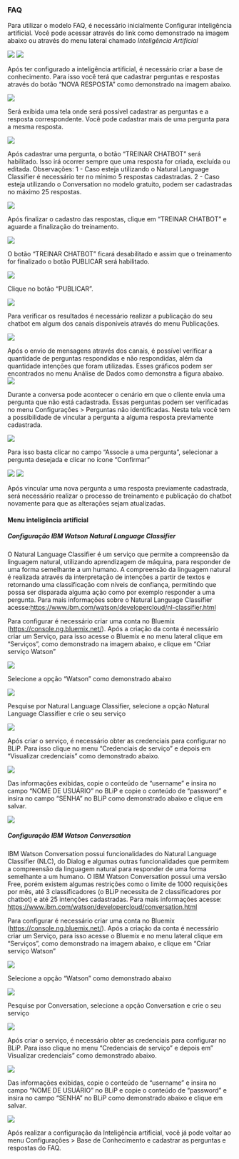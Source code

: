 ### FAQ

Para utilizar o modelo FAQ, é necessário inicialmente Configurar inteligência artificial. Você pode acessar através do link como demonstrado na imagem abaixo ou através do menu lateral chamado *Inteligência Artificial*

<img src="https://github.com/takenet/messaginghub-docs/raw/master/docs/pt/templates/faq1.png" />

<img src="https://github.com/takenet/messaginghub-docs/raw/master/docs/pt/templates/faq2.png" />

Após ter configurado a inteligência artificial, é necessário criar a base de conhecimento. Para isso você terá que cadastrar perguntas e respostas através do botão “NOVA RESPOSTA” como demonstrado na imagem abaixo.

<img src="https://github.com/takenet/messaginghub-docs/raw/master/docs/pt/templates/faq3.png" />

Será exibida uma tela onde será possível cadastrar as perguntas e a resposta correspondente. Você pode cadastrar mais de uma pergunta para a mesma resposta.

<img src="https://github.com/takenet/messaginghub-docs/raw/master/docs/pt/templates/faq4.png" />

Após cadastrar uma pergunta, o botão “TREINAR CHATBOT” será habilitado. Isso irá ocorrer sempre que uma resposta for criada, excluída ou editada.
Observações: 
1 - Caso esteja utilizando o Natural Language Classifier é necessário ter no mínimo 5 respostas cadastradas.
2 - Caso esteja utilizando o Conversation no modelo gratuito, podem ser cadastradas no máximo 25 respostas.
 
 <img src="https://github.com/takenet/messaginghub-docs/raw/master/docs/pt/templates/faq5.png" />
 
Após finalizar o cadastro das respostas, clique em “TREINAR CHATBOT” e aguarde a finalização do treinamento.  

<img src="https://github.com/takenet/messaginghub-docs/raw/master/docs/pt/templates/faq6.png" />

O botão “TREINAR CHATBOT” ficará desabilitado e assim que o treinamento for finalizado o botão PUBLICAR será habilitado. 
 
 <img src="https://github.com/takenet/messaginghub-docs/raw/master/docs/pt/templates/faq7.png" />
 
Clique no botão “PUBLICAR”.

<img src="https://github.com/takenet/messaginghub-docs/raw/master/docs/pt/templates/faq8.png" />

Para verificar os resultados é necessário realizar a publicação do seu chatbot em algum dos canais disponíveis através do menu Publicações.

<img src="https://github.com/takenet/messaginghub-docs/raw/master/docs/pt/templates/faq9.png" />

Após o envio de mensagens através dos canais, é possível verificar a quantidade de perguntas respondidas e não respondidas, além da quantidade intenções que foram utilizadas. Esses gráficos podem ser encontrados no menu Análise de Dados como demonstra a figura abaixo.  
<img src="https://github.com/takenet/messaginghub-docs/raw/master/docs/pt/templates/faq10.png" />

Durante a conversa pode acontecer o cenário em que o cliente envia uma pergunta que não está cadastrada. Essas perguntas podem ser verificadas no menu Configurações > Perguntas não identificadas. Nesta tela você tem a possibilidade de vincular a pergunta a alguma resposta previamente cadastrada.  

<img src="https://github.com/takenet/messaginghub-docs/raw/master/docs/pt/templates/faq11.png" />

Para isso basta clicar no campo “Associe a uma pergunta”, selecionar a pergunta desejada e clicar no ícone “Confirmar”

<img src="https://github.com/takenet/messaginghub-docs/raw/master/docs/pt/templates/faq12.png" />

<img src="https://github.com/takenet/messaginghub-docs/raw/master/docs/pt/templates/faq13.png" />
 
Após vincular uma nova pergunta a uma resposta previamente cadastrada, será necessário realizar o processo de treinamento e publicação do chatbot novamente para que as alterações sejam atualizadas. 


#### Menu inteligência artificial

##### Configuração IBM Watson Natural Language Classifier

O Natural Language Classifier é um serviço que permite a compreensão da linguagem natural, utilizando aprendizagem de máquina, para responder de uma forma semelhante a um humano. A compreensão da linguagem natural é realizada através da interpretação de intenções a partir de textos e retornando uma classificação com níveis de confiança, permitindo que possa ser disparada alguma ação como por exemplo responder a uma pergunta. Para mais informações sobre o Natural Language Classifier acesse:https://www.ibm.com/watson/developercloud/nl-classifier.html

Para configurar é necessário criar uma conta no Bluemix (https://console.ng.bluemix.net/).
Após a criação da conta é necessário criar um Serviço, para isso acesse o Bluemix e no menu lateral clique em “Serviços”, como demonstrado na imagem abaixo, e clique em “Criar serviço Watson”

<img src="https://github.com/takenet/messaginghub-docs/raw/master/docs/pt/templates/faq14.png" />

Selecione a opção “Watson” como demonstrado abaixo

<img src="https://github.com/takenet/messaginghub-docs/raw/master/docs/pt/templates/faq15.png" />

Pesquise por Natural Language Classifier, selecione a opção Natural Language Classifier e crie o seu serviço

<img src="https://github.com/takenet/messaginghub-docs/raw/master/docs/pt/templates/faq16.png" />

Após criar o serviço, é necessário obter as credenciais para configurar no BLiP. Para isso clique no menu “Credenciais de serviço” e depois em “Visualizar credenciais” como demonstrado abaixo. 

<img src="https://github.com/takenet/messaginghub-docs/raw/master/docs/pt/templates/faq17.png" />

Das informações exibidas, copie o conteúdo de “username” e insira no campo “NOME DE USUÁRIO” no BLiP e copie o conteúdo de “password” e insira no campo “SENHA” no BLiP como demonstrado abaixo e clique em salvar.

<img src="https://github.com/takenet/messaginghub-docs/raw/master/docs/pt/templates/faq18.png" />

##### Configuração IBM Watson Conversation

IBM Watson Conversation possui funcionalidades do Natural Language Classifier (NLC), do Dialog e algumas outras funcionalidades que permitem a compreensão da linguagem natural para responder de uma forma semelhante a um humano. O IBM Watson Conversation possui uma versão Free, porém existem algumas restrições como o limite de 1000 requisições por mês, até 3 classificadores (o BLiP necessita de 2 classificadores por chatbot) e até 25 intenções cadastradas. Para mais informações acesse: https://www.ibm.com/watson/developercloud/conversation.html

Para configurar é necessário criar uma conta no Bluemix (https://console.ng.bluemix.net/). Após a criação da conta é necessário criar um Serviço, para isso acesse o Bluemix e no menu lateral clique em “Serviços”, como demonstrado na imagem abaixo, e clique em “Criar serviço Watson”

<img src="https://github.com/takenet/messaginghub-docs/raw/master/docs/pt/templates/faq19.png" />
 
Selecione a opção “Watson” como demonstrado abaixo

<img src="https://github.com/takenet/messaginghub-docs/raw/master/docs/pt/templates/faq20.png" />

Pesquise por Conversation, selecione a opção Conversation e crie o seu serviço

<img src="https://github.com/takenet/messaginghub-docs/raw/master/docs/pt/templates/faq21.png" />

Após criar o serviço, é necessário obter as credenciais para configurar no BLiP. Para isso clique no menu “Credenciais de serviço” e depois em” Visualizar credenciais” como demonstrado abaixo.

<img src="https://github.com/takenet/messaginghub-docs/raw/master/docs/pt/templates/faq22.png" />

Das informações exibidas, copie o conteúdo de “username” e insira no campo “NOME DE USUÁRIO” no BLiP e copie o conteúdo de “password” e insira no campo “SENHA” no BLiP como demonstrado abaixo e clique em salvar.

<img src="https://github.com/takenet/messaginghub-docs/raw/master/docs/pt/templates/faq23.png" />

Após realizar a configuração da Inteligência artificial, você já pode voltar ao menu Configurações > Base de Conhecimento e cadastrar as perguntas e respostas do FAQ.
